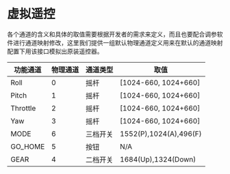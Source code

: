 # 虚拟遥控

各个通道的含义和具体的取值需要根据开发者的需求来定义，而且也要配合调参软件进行通道映射修改，这里我们提供一组默认物理通道定义用来在默认的通道映射配置下用该接口模拟出原装遥控器。

|功能通道|物理通道|通道类型|取值|
|------|-------|-------|---|
|Roll|0|摇杆|[1024-660, 1024+660]|
|Pitch|1|摇杆|[1024-660, 1024+660]|
|Throttle|2|摇杆|[1024-660, 1024+660]|
|Yaw|3|摇杆|[1024-660, 1024+660]|
|MODE|6|三档开关|1552(P),1024(A),496(F)|
|GO_HOME|5|按钮|N/A|
|GEAR|4|二档开关|1684(Up),1324(Down)|